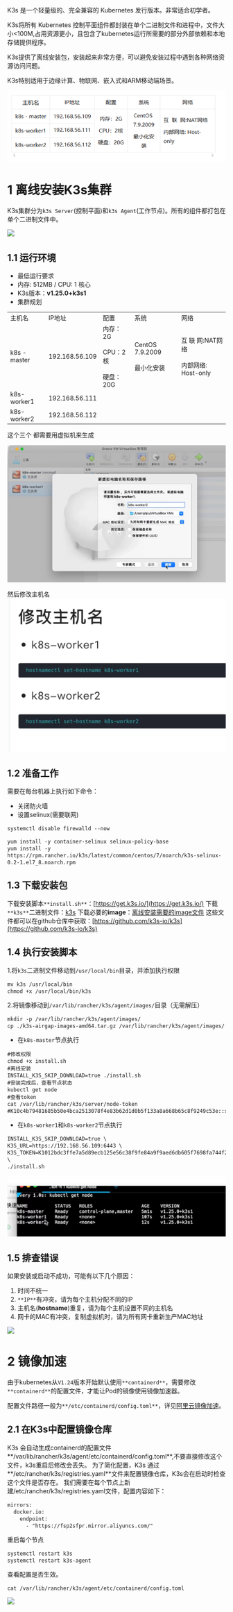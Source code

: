 
K3s 是一个轻量级的、完全兼容的 Kubernetes 发行版本。非常适合初学者。

K3s将所有 Kubernetes 控制平面组件都封装在单个二进制文件和进程中，文件大小<100M,占用资源更小，且包含了kubernetes运行所需要的部分外部依赖和本地存储提供程序。

K3s提供了离线安装包，安装起来非常方便，可以避免安装过程中遇到各种网络资源访问问题。

K3s特别适用于边缘计算、物联网、嵌入式和ARM移动端场景。


![](image/Pasted%20image%2020230908160631.png)

# 1 离线安装K3s集群

K3s集群分为`k3s Server`(控制平面)和`k3s Agent`(工作节点)。所有的组件都打包在单个二进制文件中。

![](https://cdn.nlark.com/yuque/0/2022/svg/28915315/1663752618488-38bf777b-655d-4f1a-a176-5f2fbc50853b.svg)

## 1.1 运行环境

- 最低运行要求
- 内存: 512MB / CPU: 1 核心
- K3s版本：**v1.25.0+k3s1**
- 集群规划

|   |   |   |   |   |
|---|---|---|---|---|
|主机名|IP地址|配置|系统|网络|
|k8s - master|192.168.56.109|内存：2G<br><br>CPU：2核<br><br>硬盘：20G|CentOS 7.9.2009<br><br>最小化安装|互 联 网:NAT网络<br><br>内部网络: Host-only|
|k8s-worker1|192.168.56.111|
|k8s-worker2|192.168.56.112|


这个三个 都需要用虚拟机来生成

![](image/Pasted%20image%2020230915125323.png)

然后修改主机名 
![](image/Pasted%20image%2020230915125348.png)


## 1.2 准备工作

需要在每台机器上执行如下命令：

- 关闭防火墙
- 设置selinux(需要联网)

```
systemctl disable firewalld --now
```

```
yum install -y container-selinux selinux-policy-base
yum install -y https://rpm.rancher.io/k3s/latest/common/centos/7/noarch/k3s-selinux-0.2-1.el7_8.noarch.rpm
```

## 1.3 下载安装包

下载安装脚本`**install.sh**`：[https://get.k3s.io/](https://get.k3s.io/)
下载`**k3s**`二进制文件：[k3s](https://github.com/k3s-io/k3s/releases/download/v1.25.0%2Bk3s1/k3s)
下载必要的**image**：[离线安装需要的image文件](https://github.com/k3s-io/k3s/releases/download/v1.25.0%2Bk3s1/k3s-airgap-images-amd64.tar.gz)
这些文件都可以在github仓库中获取：[https://github.com/k3s-io/k3s](https://github.com/k3s-io/k3s)


## 1.4 执行安装脚本

1.将`k3s`二进制文件移动到`/usr/local/bin`目录，并添加执行权限
```shell 
mv k3s /usr/local/bin
chmod +x /usr/local/bin/k3s
```

2.将镜像移动到`/var/lib/rancher/k3s/agent/images/`目录（无需解压）
```shell
mkdir -p /var/lib/rancher/k3s/agent/images/
cp ./k3s-airgap-images-amd64.tar.gz /var/lib/rancher/k3s/agent/images/
```

- 在`k8s-master`节点执行
```shell
#修改权限
chmod +x install.sh
#离线安装
INSTALL_K3S_SKIP_DOWNLOAD=true ./install.sh
#安装完成后，查看节点状态
kubectl get node
#查看token
cat /var/lib/rancher/k3s/server/node-token
#K10c4b79481685b50e4bca2513078f4e83b62d1d0b5f133a8a668b65c8f9249c53e::server:bf7b63be7f3471838cbafa12c1a1964d
```

- 在`k8s-worker1`和`k8s-worker2`节点执行
```shell
INSTALL_K3S_SKIP_DOWNLOAD=true \
K3S_URL=https://192.168.56.109:6443 \
K3S_TOKEN=K1012bdc3ffe7a5d89ecb125e56c38f9fe84a9f9aed6db605f7698fa744f2f2f12f::server:fdf33f4921dd607cadf2ae3c8eaf6ad9 \
./install.sh
```

![](image/Pasted%20image%2020230915125624.png)



## 1.5 排查错误

如果安装或启动不成功，可能有以下几个原因：

1. 时间不统一
2. `**IP**`有冲突，请为每个主机分配不同的IP
3. 主机名(**hostname**)重复，请为每个主机设置不同的主机名
4. 网卡的MAC有冲突，复制虚拟机时，请为所有网卡重新生产MAC地址

![](https://cdn.nlark.com/yuque/0/2022/png/28915315/1667876066165-4e69b63d-2ff1-4ba8-a8ae-0a5566d97859.png)



# 2 镜像加速

由于kubernetes从`V1.24`版本开始默认使用`**containerd**`，需要修改`**containerd**`的配置文件，才能让Pod的镜像使用镜像加速器。

配置文件路径一般为`**/etc/containerd/config.toml**`，详见[阿里云镜像加速](https://help.aliyun.com/document_detail/60750.html)。

## 2.1 在K3s中配置镜像仓库

K3s 会自动生成containerd的配置文件**/var/lib/rancher/k3s/agent/etc/containerd/config.toml**,不要直接修改这个文件，k3s重启后修改会丢失。
为了简化配置，K3s 通过**/etc/rancher/k3s/registries.yaml**文件来配置镜像仓库，K3s会在启动时检查这个文件是否存在。
我们需要在每个节点上新建/etc/rancher/k3s/registries.yaml文件，配置内容如下：

```
mirrors:
  docker.io:
    endpoint:
      - "https://fsp2sfpr.mirror.aliyuncs.com/"
```

重启每个节点

```shell
systemctl restart k3s
systemctl restart k3s-agent
```

查看配置是否生效。
```shell 
cat /var/lib/rancher/k3s/agent/etc/containerd/config.toml
```

![](https://cdn.nlark.com/yuque/0/2022/png/28915315/1664114191862-6dfeb893-b80d-4d71-b2a1-6862b68b22b1.png)